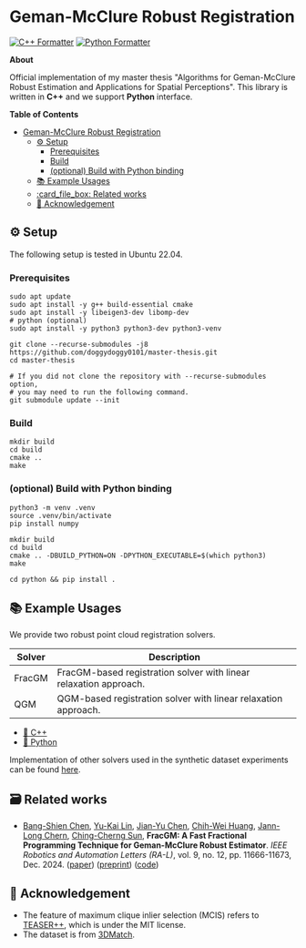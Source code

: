 # Geman-McClure Robust Registration

[![C++ Formatter](https://img.shields.io/badge/C++_Formatter-clang--format_18.1.3-blue?style=flat-square)](https://github.com/llvm/llvm-project/releases/tag/llvmorg-18.1.3)
[![Python Formatter](https://img.shields.io/badge/Python_Formatter-ruff-red?style=flat-square)](https://github.com/astral-sh/ruff)


**About**

Official implementation of my master thesis "Algorithms for Geman-McClure Robust Estimation and Applications for Spatial Perceptions". This library is written in **C++** and we support **Python** interface.

**Table of Contents**

- [Geman-McClure Robust Registration](#geman-mcclure-robust-registration)
  - [:gear: Setup](#gear-setup)
    - [Prerequisites](#prerequisites)
    - [Build](#build)
    - [(optional) Build with Python binding](#optional-build-with-python-binding)
  - [:books: Example Usages](#books-example-usages)
  - [:card\_file\_box: Related works](#card_file_box-related-works)
  - [:gift: Acknowledgement](#gift-acknowledgement)

## :gear: Setup

The following setup is tested in Ubuntu 22.04.

### Prerequisites
```shell
sudo apt update
sudo apt install -y g++ build-essential cmake
sudo apt install -y libeigen3-dev libomp-dev
# python (optional)
sudo apt install -y python3 python3-dev python3-venv

git clone --recurse-submodules -j8 https://github.com/doggydoggy0101/master-thesis.git
cd master-thesis

# If you did not clone the repository with --recurse-submodules option,
# you may need to run the following command.
git submodule update --init
```


### Build

```shell
mkdir build
cd build
cmake .. 
make
```

### (optional) Build with Python binding
```shell
python3 -m venv .venv
source .venv/bin/activate
pip install numpy

mkdir build
cd build
cmake .. -DBUILD_PYTHON=ON -DPYTHON_EXECUTABLE=$(which python3)
make

cd python && pip install .
```

## :books: Example Usages

We provide two robust point cloud registration solvers.

| Solver | Description                                                         |
| ------ | ------------------------------------------------------------------- |
| FracGM | FracGM-based registration solver with linear relaxation approach. |
| QGM    | QGM-based registration solver with linear relaxation approach.    |

- [:croissant: C++](examples/cpp)
- [:snake: Python](examples/python)

Implementation of other solvers used in the synthetic dataset experiments can be found [here](https://github.com/doggydoggy0101/registration).


## :card_file_box: Related works

- [Bang-Shien Chen](https://dgbshien.com/), [Yu-Kai Lin](https://github.com/StephLin), [Jian-Yu Chen](https://github.com/Jian-yu-chen), [Chih-Wei Huang](https://sites.google.com/ce.ncu.edu.tw/cwhuang/), [Jann-Long Chern](https://math.ntnu.edu.tw/~chern/), [Ching-Cherng Sun](https://www.dop.ncu.edu.tw/en/Faculty/faculty_more/9), **FracGM: A Fast Fractional Programming Technique for Geman-McClure Robust Estimator**. _IEEE Robotics and Automation Letters (RA-L)_, vol. 9, no. 12, pp. 11666-11673, Dec. 2024. ([paper](https://doi.org/10.1109/lra.2024.3495372)) ([preprint](https://arxiv.org/pdf/2409.13978)) ([code](https://github.com/StephLin/FracGM))


## :gift: Acknowledgement

- The feature of maximum clique inlier selection (MCIS) refers to [TEASER++](https://github.com/MIT-SPARK/TEASER-plusplus), which is under the MIT license.
- The dataset is from [3DMatch](https://3dmatch.cs.princeton.edu/).

